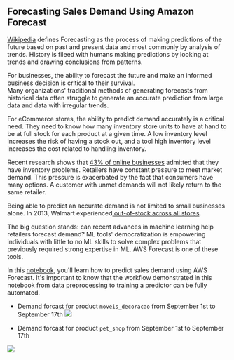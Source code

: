 ## Forecasting Sales Demand Using Amazon Forecast


[Wikipedia](https://en.wikipedia.org/wiki/Forecasting) defines Forecasting as the process of making predictions of the future based on past and present data and most commonly by analysis of trends. History is fileed with humans making predictions by looking at trends and drawing conclusions from patterns. 

For businesses, the ability to forecast the future and make an informed business decision is critical to their survival.  
Many organizations' traditional methods of generating forecasts from historical data often struggle to generate an accurate prediction from large data and data with irregular trends. 

For eCommerce stores, the ability to predict demand accurately is a critical need.  They need to know how many inventory store units to have at hand to be at full stock for each product at a given time.  A low inventory level increases the risk of having a stock out, and a tool high inventory level increases the cost related to handling inventory.


Recent research shows that [43% of online businesses](https://www.veeqo.com/inventory-management) admitted that they have inventory problems. Retailers have constant pressure to meet market demand. This pressure is exacerbated by the fact that consumers have many options. A customer with unmet demands will not likely return to the same retailer. 



Being able to predict an accurate demand is not limited to small businesses alone. In 2013, Walmart experienced[ out-of-stock across all stores](https://www.rsrresearch.com/research/the-walmart-out-of-stock-problem-lessons-learned). 



The big question stands: can recent advances in machine learning help retailers forecast demand? ML tools' democratization is empowering individuals with little to no ML skills to solve complex problems that previously required strong expertise in ML. AWS Forecast is one of these tools.


In this [notebook](./Sales_demand_forecast.ipynb), you'll learn how to predict sales demand using AWS Forecast. It's important to know that the workflow demonstrated in this notebook from data preprocessing to training a predictor can be fully automated.

- Demand forcast for product `moveis_decoracao` from September 1st to September 17th
![](https://res.cloudinary.com/samueljames/image/upload/v1602065910/Screenshot_2020-10-07_at_12.18.08.png)

- Demand forcast for product `pet_shop` from September 1st to September 17th

![](https://res.cloudinary.com/samueljames/image/upload/v1602312339/Screenshot_2020-10-10_at_08.45.07.png)
